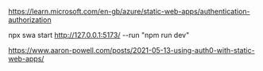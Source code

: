 https://learn.microsoft.com/en-gb/azure/static-web-apps/authentication-authorization

npx swa start http://127.0.0.1:5173/ --run "npm run dev"

https://www.aaron-powell.com/posts/2021-05-13-using-auth0-with-static-web-apps/